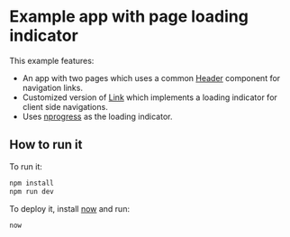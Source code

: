 # Example app with page loading indicator

This example features:

* An app with two pages which uses a common [Header](./components/Header.js) component for navigation links.
* Customized version of [Link](./components/MyLink.js) which implements a loading indicator for client side navigations.
* Uses [nprogress](https://github.com/rstacruz/nprogress) as the loading indicator.

## How to run it

To run it:

```sh
npm install
npm run dev
```

To deploy it, install [now](https://zeit.co/now) and run:

```sh
now
```
